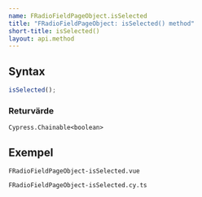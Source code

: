 ```yaml
---
name: FRadioFieldPageObject.isSelected
title: "FRadioFieldPageObject: isSelected() method"
short-title: isSelected()
layout: api.method
---
```


## Syntax

```ts nocompile nolint
isSelected();
```

### Returvärde

`Cypress.Chainable<boolean>`

## Exempel

```import static
FRadioFieldPageObject-isSelected.vue
```

```import
FRadioFieldPageObject-isSelected.cy.ts
```
